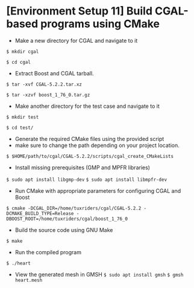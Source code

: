 # [Environment Setup 11] Build CGAL-based programs using CMake

* Make a new directory for CGAL and navigate to it

`$ mkdir cgal`

`$ cd cgal`

* Extract Boost and CGAL tarball.

`$ tar -xvf CGAL-5.2.2.tar.xz`

`$ tar -xzvf boost_1_76_0.tar.gz`

* Make another directory for the test case and navigate to it

`$ mkdir test`

`$ cd test/`

* Generate the required CMake files using the provided script
* make sure to change the path depending on your project location.

`$ $HOME/path/to/cgal/CGAL-5.2.2/scripts/cgal_create_CMakeLists`

* Install missing prerequisites (GMP and MPFR libraries)

`$ sudo apt install libgmp-dev`
`$ sudo apt install libmpfr-dev`

* Run CMake with appropriate parameters for configuring CGAL and Boost

`$ cmake -DCGAL_DIR=/home/tuxriders/cgal/CGAL-5.2.2 -DCMAKE_BUILD_TYPE=Release -DBOOST_ROOT=/home/tuxriders/cgal/boost_1_76_0`

* Build the source code using GNU Make

`$ make`

* Run the compiled program

`$ ./heart`

* View the generated mesh in GMSH
`$ sudo apt install gmsh`
`$ gmsh heart.mesh`
